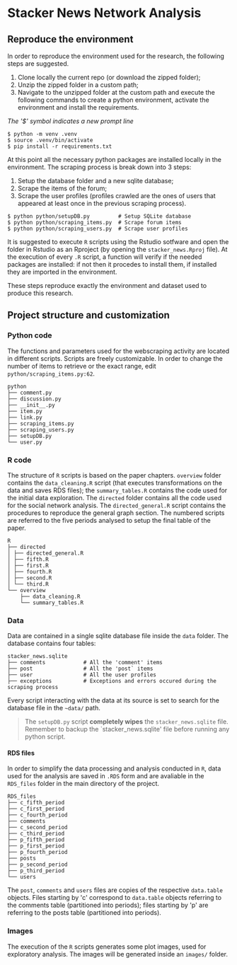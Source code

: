 # Stacker News Network Analysis

## Reproduce the environment

In order to reproduce the environment used for the research, the following steps are suggested.

1. Clone locally the current repo (or download the zipped folder);
2. Unzip the zipped folder in a custom path;
3. Navigate to the unzipped folder at the custom path and execute the following commands
to create a python environment, activate the environment and install the requirements.

*The '$' symbol indicates a new prompt line*

```{bash}
$ python -m venv .venv
$ source .venv/bin/activate
$ pip install -r requirements.txt
```

At this point all the necessary python packages are installed locally in the environment.
The scraping process is break down into 3 steps:
1. Setup the database folder and a new sqlite database;
2. Scrape the items of the forum;
3. Scrape the user profiles (profiles crawled are the ones of users that appeared at least once in the previous scraping process).

```{bash}
$ python python/setupDB.py         # Setup SQLite database
$ python python/scraping_items.py  # Scrape forum items
$ python python/scraping_users.py  # Scrape user profiles
```

It is suggested to execute `R` scripts using the Rstudio sotfware and open the folder in Rstudio as an Rproject (by 
opening the `stacker_news.Rproj` file).
At the execution of every `.R` script, a function will verify if the needed packages are installed: if not then it 
procedes to install them, if installed they are imported in the environment.

These steps reproduce exactly the environment and dataset used to produce this research.

## Project structure and customization

### Python code

The functions and parameters used for the webscraping activity are located in different scripts.
Scripts are freely customizable. In order to change the number of items to retrieve or the exact range, edit `python/scraping_items.py:62`.

```
python
├── comment.py
├── discussion.py
├── __init__.py
├── item.py
├── link.py
├── scraping_items.py
├── scraping_users.py
├── setupDB.py
└── user.py
```

### R code

The structure of `R` scripts is based on the paper chapters.
`overview` folder contains the `data_cleaning.R` script (that executes transformations on the data and saves RDS files); 
the `summary_tables.R` contains the code used for the initial data exploration.
The `directed` folder contains all the code used for the social network analysis. The `directed_general.R` script
contains the procedures to reproduce the general graph section. The numbered scripts are referred to the
five periods analysed to setup the final table of the paper.

```
R
├── directed
│ ├── directed_general.R
│ ├── fifth.R
│ ├── first.R
│ ├── fourth.R
│ ├── second.R
│ └── third.R
└── overview
    ├── data_cleaning.R
    └── summary_tables.R
```

### Data

Data are contained in a single sqlite database file inside the `data` folder.
The database contains four tables:

```
stacker_news.sqlite
├── comments            # All the 'comment' items
├── post                # All the 'post` items
├── user                # All the user profiles 
├── exceptions          # Exceptions and errors occured during the scraping process
```

Every script interacting with the data at its source is set to search for the database file in the `~data/` path.

> The `setupDB.py` script **completely wipes** the `stacker_news.sqlite` file. Remember to backup the `stacker_news.sqlite' file
> before running any python script.

#### RDS files

In order to simplify the data processing and analysis conducted in `R`, data used for the analysis are saved in `.RDS` form
and are avaliable in the `RDS_files` folder in the main directory of the project.

```
RDS_files
├── c_fifth_period
├── c_first_period
├── c_fourth_period
├── comments
├── c_second_period
├── c_third_period
├── p_fifth_period
├── p_first_period
├── p_fourth_period
├── posts
├── p_second_period
├── p_third_period
└── users
```

The `post`, `comments` and `users` files are copies of the respective `data.table` objects. Files starting by 'c'
correspond to `data.table` objects referring to the comments table (partitioned into periods); files starting by 'p' are
referring to the posts table (partitioned into periods).

### Images

The execution of the `R` scripts generates some plot images, used for exploratory analysis. The images will be generated inside an `images/` folder.



